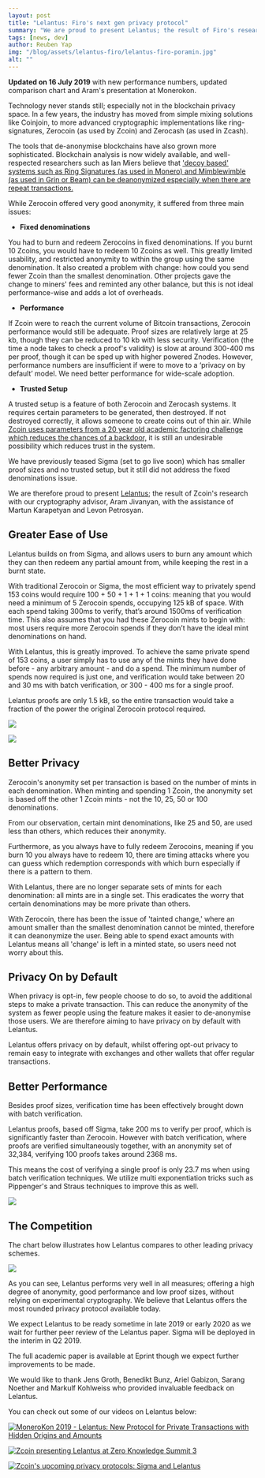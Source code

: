 ```yaml
---
layout: post
title: "Lelantus: Firo's next gen privacy protocol"
summary: "We are proud to present Lelantus; the result of Firo's research with our cryptography advisor, Aram Jivanyan, with the assistance of Martun Karapetyan and Levon Petrosyan."
tags: [news, dev]
author: Reuben Yap
img: "/blog/assets/lelantus-firo/lelantus-firo-poramin.jpg"
alt: ""
---
```


**Updated on 16 July 2019** with new performance numbers, updated comparison chart and Aram's presentation at Monerokon.

Technology never stands still; especially not in the blockchain privacy space. In a few years, the industry has moved from simple mixing solutions like Coinjoin, to more advanced cryptographic implementations like ring-signatures, Zerocoin (as used by Zcoin) and Zerocash (as used in Zcash).

The tools that de-anonymise blockchains have also grown more sophisticated. Blockchain analysis is now widely available, and well-respected researchers such as Ian Miers believe that ['decoy based' systems such as Ring Signatures (as used in Monero) and Mimblewimble (as used in Grin or Beam) can be deanonymized especially when there are repeat transactions.](https://www.youtube.com/watch?v=9s3EbSKDA3o)

While Zerocoin offered very good anonymity, it suffered from three main issues:

* **Fixed denominations**

You had to burn and redeem Zerocoins in fixed denominations. If you burnt 10 Zcoins, you would have to redeem 10 Zcoins as well. This greatly limited usability, and restricted anonymity to within the group using the same denomination. It also created a problem with change: how could you send fewer Zcoin than the smallest denomination. Other projects gave the change to miners' fees and reminted any other balance, but this is not ideal performance-wise and adds a lot of overheads.

* **Performance**

If Zcoin were to reach the current volume of Bitcoin transactions, Zerocoin performance would still be adequate. Proof sizes are relatively large at 25 kb, though they can be reduced to 10 kb with less security. Verification (the time a node takes to check a proof's validity) is slow at around 300-400 ms per proof, though it can be sped up with higher powered Znodes. However, performance numbers are insufficient if were to move to a ‘privacy on by default’ model. We need better performance for wide-scale adoption.

* **Trusted Setup**

A trusted setup is a feature of both Zerocoin and Zerocash systems. It requires certain parameters to be generated, then destroyed. If not destroyed correctly, it allows someone to create coins out of thin air. While [Zcoin uses parameters from a 20 year old academic factoring challenge which reduces the chances of a backdoor,](https://zcoin.io/zcoin-moving-beyond-trusted-setup-in-zerocoin/) it is still an undesirable possibility which reduces trust in the system.

We have previously teased Sigma (set to go live soon) which has smaller proof sizes and no trusted setup, but it still did not address the fixed denominations issue.

We are therefore proud to present [Lelantus](https://eprint.iacr.org/2019/373); the result of Zcoin's research with our cryptography advisor, Aram Jivanyan, with the assistance of Martun Karapetyan and Levon Petrosyan.

## Greater Ease of Use

Lelantus builds on from Sigma, and allows users to burn any amount which they can then redeem any partial amount from, while keeping the rest in a burnt state.

With traditional Zerocoin or Sigma, the most efficient way to privately spend 153 coins would require 100 + 50 + 1 + 1 + 1 coins: meaning that you would need a minimum of 5 Zerocoin spends, occupying 125 kB of space. With each spend taking 300ms to verify, that’s around 1500ms of verification time. This also assumes that you had these Zerocoin mints to begin with: most users require more Zerocoin spends if they don’t have the ideal mint denominations on hand.

With Lelantus, this is greatly improved. To achieve the same private spend of 153 coins, a user simply has to use any of the mints they have done before - any arbitrary amount - and do a spend. The minimum number of spends now required is just one, and verification would take between 20 and 30 ms with batch verification, or 300 - 400 ms for a single proof.

Lelantus proofs are only 1.5 kB, so the entire transaction would take a fraction of the power the original Zerocoin protocol required.

![](/blog/assets/lelantus-firo/lelantus-firo-mint.webp)

![](/blog/assets/lelantus-firo/lelantus-firo-spend.webp)

## Better Privacy

Zerocoin's anonymity set per transaction is based on the number of mints in each denomination. When minting and spending 1 Zcoin, the anonymity set is based off the other 1 Zcoin mints - not the 10, 25, 50 or 100 denominations.

From our observation, certain mint denominations, like 25 and 50, are used less than others, which reduces their anonymity.

Furthermore, as you always have to fully redeem Zerocoins, meaning if you burn 10 you always have to redeem 10, there are timing attacks where you can guess which redemption corresponds with which burn especially if there is a pattern to them.

With Lelantus, there are no longer separate sets of mints for each denomination: all mints are in a single set. This eradicates the worry that certain denominations may be more private than others.

With Zerocoin, there has been the issue of 'tainted change,' where an amount smaller than the smallest denomination cannot be minted, therefore it can deanonymize the user. Being able to spend exact amounts with Lelantus means all 'change' is left in a minted state, so users need not worry about this.

## Privacy On by Default

When privacy is opt-in, few people choose to do so, to avoid the additional steps to make a private transaction. This can reduce the anonymity of the system as fewer people using the feature makes it easier to de-anonymise those users. We are therefore aiming to have privacy on by default with Lelantus.

Lelantus offers privacy on by default, whilst offering opt-out privacy to remain easy to integrate with exchanges and other wallets that offer regular transactions.

## Better Performance

Besides proof sizes, verification time has been effectively brought down with batch verification.

Lelantus proofs, based off Sigma, take 200 ms to verify per proof, which is significantly faster than Zerocoin. However with batch verification, where proofs are verified simultaneously together, with an anonymity set of 32,384, verifying 100 proofs takes around 2368 ms.

This means the cost of verifying a single proof is only 23.7 ms when using batch verification techniques. We utilize multi exponentiation tricks such as Pippenger's and Straus techniques to improve this as well.

![](/blog/assets/lelantus-firo/lelantus-firo-benchmark.webp)

## The Competition

The chart below illustrates how Lelantus compares to other leading privacy schemes.

![](/blog/assets/lelantus-firo/lelantus-firo-comparison.webp)

As you can see, Lelantus performs very well in all measures; offering a high degree of anonymity, good performance and low proof sizes, without relying on experimental cryptography. We believe that Lelantus offers the most rounded privacy protocol available today.

We expect Lelantus to be ready sometime in late 2019 or early 2020 as we wait for further peer review of the Lelantus paper. Sigma will be deployed in the interim in Q2 2019.

The full academic paper is available at Eprint though we expect further improvements to be made.

We would like to thank Jens Groth, Benedikt Bunz, Ariel Gabizon, Sarang Noether and Markulf Kohlweiss who provided invaluable feedback on Lelantus.

You can check out some of our videos on Lelantus below:

[![MoneroKon 2019 - Lelantus: New Protocol for Private Transactions with Hidden Origins and Amounts](https://img.youtube.com/vi/gb53Fe2iuqg/maxresdefault.jpg)](https://www.youtube.com/watch?v=gb53Fe2iuqg)

[![Zcoin presenting Lelantus at Zero Knowledge Summit 3](https://img.youtube.com/vi/uS6JGBRcX-c/maxresdefault.jpg)](https://youtu.be/uS6JGBRcX-c)

[![Zcoin's upcoming privacy protocols: Sigma and Lelantus](https://img.youtube.com/vi/HSf8bqC0Pcw/maxresdefault.jpg)](https://youtu.be/HSf8bqC0Pcw)